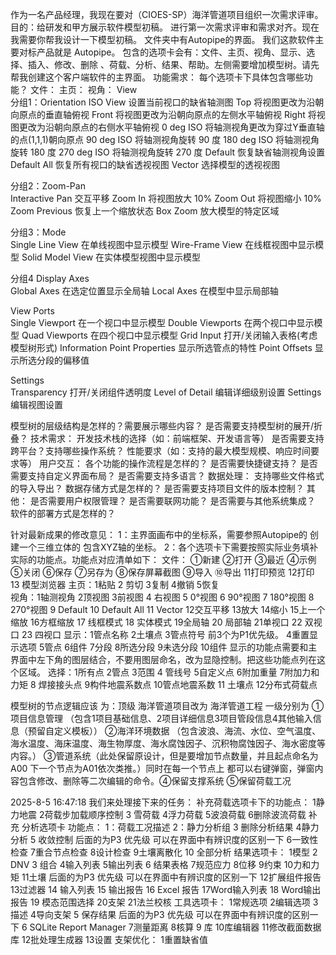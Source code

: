 作为一名产品经理，我现在要对（CIOES-SP）海洋管道项目组织一次需求评审。目的：给研发和甲方展示软件模型初稿。 进行第一次需求评审和需求对齐。现在我需要你帮我设计一下模型初稿。  文件夹中有Autopipe的界面。   我们这款软件主要对标产品就是 Autopipe。  包含的选项卡会有：文件、主页、视角、显示、选择、插入、修改、删除 、荷载、分析、结果、帮助。左侧需要增加模型树。请先帮我创建这个客户端软件的主界面。
功能需求：
每个选项卡下具体包含哪些功能？
文件：
主页：
视角：
View	
分组1：Orientation	
        ISO View	设置当前视口的缺省轴测图
		Top	将视图更改为沿朝向原点的垂直轴俯视
		Front	将视图更改为沿朝向原点的左侧水平轴俯视
		Right	将视图更改为沿朝向原点的右侧水平轴俯视
		0 deg ISO	将轴测视角更改为穿过Y垂直轴的点(1,1,1)朝向原点
		90 deg ISO	将轴测视角旋转 90 度
		180 deg ISO	将轴测视角旋转 180 度
		270 deg ISO	将轴测视角旋转 270 度
		Default	恢复缺省轴测视角设置
		Default All	恢复所有视口的缺省透视视图
		Vector	选择模型的透视视图
        
分组2：Zoom-Pan	
        Interactive Pan	交互平移
		Zoom In	将视图放大 10%
		Zoom Out	将视图缩小 10%
		Zoom Previous	恢复上一个缩放状态
		Box Zoom	放大模型的特定区域

分组3：Mode	
        Single Line View	在单线视图中显示模型
		Wire-Frame View	在线框视图中显示模型
		Solid Model View	在实体模型视图中显示模型

分组4 Display Axes	
        Global Axes	在选定位置显示全局轴
		Local Axes	在模型中显示局部轴
        
View Ports	
	Single Viewport	在一个视口中显示模型
		Double Viewports	在两个视口中显示模型
		Quad Viewports	在四个视口中显示模型
	Grid	Input	打开/关闭输入表格(考虑模型树形式)
Information	
	Point Properties	显示所选管点的特性
		Point Offsets	显示所选分段的偏移值

Settings	
	Transparency	打开/关闭组件透明度
		Level of Detail	编辑详细级别设置
		Settings	编辑视图设置
		

模型树的层级结构是怎样的？需要展示哪些内容？
是否需要支持模型树的展开/折叠？
技术需求：
开发技术栈的选择（如：前端框架、开发语言等）
是否需要支持跨平台？支持哪些操作系统？
性能要求（如：支持的最大模型规模、响应时间要求等）
用户交互：
各个功能的操作流程是怎样的？
是否需要快捷键支持？
是否需要支持自定义界面布局？
是否需要支持多语言？
数据处理：
支持哪些文件格式的导入导出？
数据存储方式是怎样的？
是否需要支持项目文件的版本控制？
其他：
是否需要用户权限管理？
是否需要联网功能？
是否需要与其他系统集成？
软件的部署方式是怎样的？

针对最新成果的修改意见：
1：主界面画布中的坐标系，需要参照Autopipe的  创建一个三维立体的  包含XYZ轴的坐标。
2：各个选项卡下需要按照实际业务填补 实际的功能点。功能点对应清单如下：
 文件：  ①新建 ②打开 ③最近 ④示例 ⑤关闭  ⑥保存  ⑦另存为  ⑧保存屏幕截图 ⑨导入 ⑩导出  11打印预览 12打印 13 模型浏览器
 主页：1粘贴 2 剪切 3复制 4撤销 5恢复  
 视角：1轴测视角 2顶视图 3前视图 4 右视图 5 0°视图 6 90°视图 7 180°视图 8   270°视图    9   Default  10 Default All  11 Vector  12交互平移 13放大 14缩小 15上一个缩放 16方框缩放 17 线框模式 18 实体模式  19全局轴 20 局部轴 21单视口 22 双视口 23 四视口
 显示：1管点名称 2土壤点 3管点符号 前3个为P1优先级。 4重置显示选项  5管点 6组件  7分段 8所选分段 9未选分段 10组件  显示的功能点需要和主界面中左下角的图层结合，不要用图层命名，改为显隐控制。把这些功能点列在这个区域。
 选择：1所有点 2管点 3范围 4 管线号 5自定义点   6附加重量  7附加力和力矩  8 焊接接头点 9构件地震系数点 10管点地震系数 11 土壤点 12分布式荷载点

模型树的节点逻辑应该 为：顶级 海洋管道项目改为 海洋管道工程  一级分别为  ①项目信息管理 （包含1项目基础信息、2项目详细信息3项目管段信息4其他输入信息（预留自定义模板））  ②海洋环境数据  （包含波浪、海流、水位、空气温度、海水温度、海床温度、海生物厚度、海水腐蚀因子、沉积物腐蚀因子、海水密度等内容。） ③管道系统（此处保留原设计，但是要增加节点数量，并且起点命名为A00 下一个节点为A01依次类推。）同时在每一个节点上 都可以右键弹窗，弹窗内容包含修改、删除等二次编辑的命令。④保留支撑系统 ⑤保留荷载工况

2025-8-5 16:47:18   我们来处理接下来的任务：
补充荷载选项卡下的功能点：
1静力地震 2荷载步加载顺序控制 3 雪荷载 4浮力荷载 5波浪荷载 6删除波流荷载
补充 分析选项卡 功能点：
1：荷载工况描述   2：静力分析组 3 删除分析结果  4静力分析 5 收敛控制      后面的为P3 优先级  可以在界面中有辨识度的区别一下   6一致性检查 7重合节点检查 8设计检查  9土壤离散化  10 全部分析
结果选项卡：
1模型  2 DNV 3 组合 4输入列表 5输出列表 6 结果表格 7规范应力 8位移 9约束 10力和力矩 11土壤   后面的为P3 优先级  可以在界面中有辨识度的区别一下  12扩展组件报告 13过滤器 14 输入列表 15 输出报告 16 Excel 报告 17Word输入列表 18 Word输出报告 19 模态范围选择 20支架 21法兰校核 
工具选项卡：
1常规选项 2编辑选项 3描述 4导向支架 5 保存结果  后面的为P3 优先级  可以在界面中有辨识度的区别一下    6 SQLite Report Manager 7测量距离 8核算 9 库 10库编辑器 11修改截面数据库 12批处理生成器 13设置
支架优化：
1重置缺省值